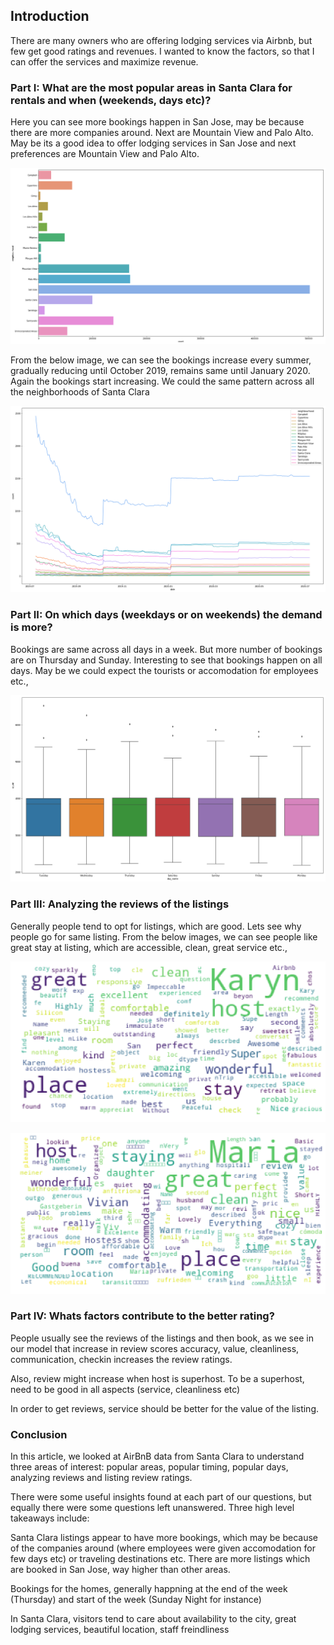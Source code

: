 ## Introduction

There are many owners who are offering lodging services via Airbnb, but few get good ratings and revenues. I wanted to know the factors, so that I can offer the services and maximize revenue.

### Part I: What are the most popular areas in Santa Clara for rentals and when (weekends, days etc)?

Here you can see more bookings happen in San Jose, may be because there are more companies around. Next are Mountain View and Palo Alto. May be its a good idea to offer lodging services in San Jose and next preferences are Mountain View and Palo Alto.

![most_popular_area](most_popular_area.png)

From the below image, we can see the bookings increase every summer, gradually reducing until October 2019, remains same until January 2020. Again the bookings start increasing. We could the same pattern across all the neighborhoods of Santa Clara

![most_popular_times](most_popular_times.png)

### Part II: On which days (weekdays or on weekends) the demand is more?

Bookings are same across all days in a week. But more number of bookings are on Thursday and Sunday. Interesting to see that bookings happen on all days. May be we could expect the tourists or accomodation for employees etc.,

![days](days.png)

### Part III: Analyzing the reviews of the listings

Generally people tend to opt for listings, which are good. Lets see why people go for same listing. From the below images, we can see people like great stay at listing, which are accessible, clean, great service etc.,

![reviews1](reviews1.png)

![reviews2](reviews2.png)

### Part IV: Whats factors contribute to the better rating?

People usually see the reviews of the listings and then book, as we see in our model that increase in review scores accuracy, value, cleanliness, communication, checkin increases the review ratings.

Also, review might increase when host is superhost. To be a superhost, need to be good in all aspects (service, cleanliness etc)

In order to get reviews, service should be better for the value of the listing.


### Conclusion

In this article, we looked at AirBnB data from Santa Clara to understand three areas of interest: popular areas, popular timing, popular days, analyzing reviews and listing review ratings.

There were some useful insights found at each part of our questions, but equally there were some questions left unanswered. Three high level takeaways include:

Santa Clara listings appear to have more bookings, which may be because of the companies around (where employees were given accomodation for few days etc) or traveling destinations etc. There are more listings which are booked in San Jose, way higher than other areas.

Bookings for the homes, generally happning at the end of the week (Thursday) and start of the week (Sunday Night for instance)

In Santa Clara, visitors tend to care about availability to the city, great lodging services, beautiful location, staff freindliness 
